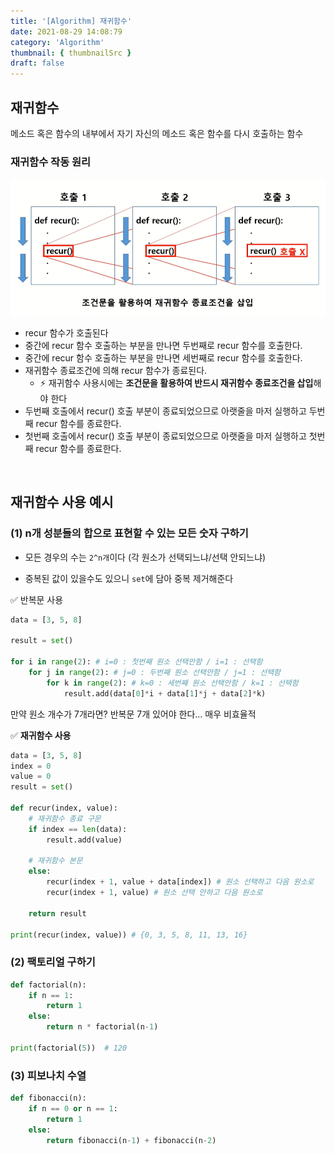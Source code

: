 ```yaml
---
title: '[Algorithm] 재귀함수'
date: 2021-08-29 14:08:79
category: 'Algorithm'
thumbnail: { thumbnailSrc }
draft: false
---
```




## 재귀함수

메소드 혹은 함수의 내부에서 자기 자신의 메소드 혹은 함수를 다시 호출하는 함수



### 재귀함수 작동 원리

<img src="img/recur1.PNG">

- recur 함수가 호출된다
- 중간에 recur 함수 호출하는 부분을 만나면 두번째로 recur 함수를 호출한다.
- 중간에 recur 함수 호출하는 부분을 만나면 세번째로 recur 함수를 호출한다.
- 재귀함수 종료조건에 의해 recur 함수가 종료된다.
  - ⚡ 재귀함수 사용시에는 **조건문을 활용하여 반드시 재귀함수 종료조건을 삽입**해야 한다
- 두번째 호출에서 recur() 호출 부분이 종료되었으므로 아랫줄을 마저 실행하고 두번째 recur 함수를 종료한다.
- 첫번째 호출에서 recur() 호출 부분이 종료되었으므로 아랫줄을 마저 실행하고 첫번째 recur 함수를 종료한다.



<br>

## 재귀함수 사용 예시

### (1) n개 성분들의 합으로 표현할 수 있는 모든 숫자 구하기

- 모든 경우의 수는 `2^n개`이다  (각 원소가 선택되느냐/선택 안되느냐)

- 중복된 값이 있을수도 있으니 `set`에 담아 중복 제거해준다

✅ 반복문 사용

```python
data = [3, 5, 8]
    
result = set()

for i in range(2): # i=0 : 첫번째 원소 선택안함 / i=1 : 선택함
	for j in range(2): # j=0 : 두번째 원소 선택안함 / j=1 : 선택함
		for k in range(2): # k=0 : 세번째 원소 선택안함 / k=1 : 선택함
			result.add(data[0]*i + data[1]*j + data[2]*k)
```

만약 원소 개수가 7개라면? 반복문 7개 있어야 한다... 매우 비효율적



✅ **재귀함수 사용**

```python
data = [3, 5, 8]
index = 0
value = 0
result = set() 

def recur(index, value):   
    # 재귀함수 종료 구문
    if index == len(data):
        result.add(value)
    
    # 재귀함수 본문   
    else:
        recur(index + 1, value + data[index]) # 원소 선택하고 다음 원소로
        recur(index + 1, value) # 원소 선택 안하고 다음 원소로

    return result

print(recur(index, value)) # {0, 3, 5, 8, 11, 13, 16}

```



### (2) 팩토리얼 구하기

```python
def factorial(n):
    if n == 1:
        return 1
    else:
        return n * factorial(n-1)
    
print(factorial(5))  # 120
```





### (3) 피보나치 수열

```python
def fibonacci(n):
    if n == 0 or n == 1:
        return 1
    else:
        return fibonacci(n-1) + fibonacci(n-2)
```





